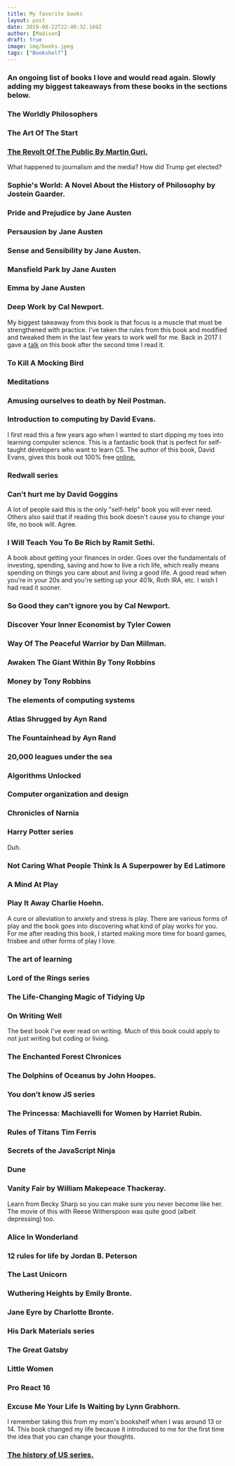 ```yaml
---
title: My favorite books
layout: post
date: 2019-08-22T22:40:32.169Z
author: [Madison]
draft: true
image: img/books.jpeg
tags: ["Bookshelf"]
---
```


### An ongoing list of books I love and would read again. Slowly adding my biggest takeaways from these books in the sections below.
### The Worldly Philosophers
### The Art Of The Start
### [The Revolt Of The Public By Martin Guri.](https://www.madisonkanna.com/posts/revolt-of-the-public/)
What happened to journalism and the media? How did Trump get elected?
### Sophie's World: A Novel About the History of Philosophy by Jostein Gaarder. 
### Pride and Prejudice by Jane Austen
### Persausion by Jane Austen
### Sense and Sensibility by Jane Austen.
### Mansfield Park by Jane Austen
### Emma by Jane Austen
### Deep Work by Cal Newport.
My biggest takeaway from this book is that focus is a muscle that must be strengthened with practice. I've taken the rules from this book and modified and tweaked them in the last few years to work well for me. Back in 2017 I gave a [talk](https://www.youtube.com/watch?v=ek5nxE2sC6U) on this book after the second time I read it.
### To Kill A Mocking Bird
### Meditations
### Amusing ourselves to death by Neil Postman.
### Introduction to computing by David Evans.
I first read this a few years ago when I wanted to start dipping my toes into learning computer science. This is a fantastic book that is perfect for self-taught developers who want to learn CS. The author of this book, David Evans, gives this book out 100% free [online.](https://computingbook.org/)
### Redwall series
### Can’t hurt me by David Goggins
A lot of people said this is the only "self-help" book you will ever need. Others also said that if reading this book doesn't cause you to change your life, no book will. Agree.
### I Will Teach You To Be Rich by Ramit Sethi. 
A book about getting your finances in order. Goes over the fundamentals of investing, spending, saving and how to live a rich life, which really means spending on things you care about and living a good life. A good read when you're in your 20s and you're setting up your 401k, Roth IRA, etc. I wish I had read it sooner.
### So Good they can’t ignore you by Cal Newport.
### Discover Your Inner Economist by Tyler Cowen
###  Way Of The Peaceful Warrior by Dan Millman.
###  Awaken The Giant Within By Tony Robbins
### Money by Tony Robbins
### The elements of computing systems
### Atlas Shrugged by Ayn Rand
### The Fountainhead by Ayn Rand
### 20,000 leagues under the sea
### Algorithms Unlocked
### Computer organization and design
### Chronicles of Narnia
### Harry Potter series
Duh.
### Not Caring What People Think Is A Superpower by Ed Latimore
### A Mind At Play 
### Play It Away Charlie Hoehn.
A cure or alleviation to anxiety and stress is play. There are various forms of play and the book goes into discovering what kind of play works for you. For me after reading this book, I started making more time for board games, frisbee and other forms of play I love. 
### The art of learning
### Lord of the Rings series
### The Life-Changing Magic of Tidying Up
### On Writing Well
The best book I've ever read on writing. Much of this book could apply to not just writing but coding or living. 
### The Enchanted Forest Chronices
### The Dolphins of Oceanus by John Hoopes.
### You don’t know JS series 
### The Princessa: Machiavelli for Women by  Harriet Rubin.
### Rules of Titans Tim Ferris
### Secrets of the JavaScript Ninja
### Dune
### Vanity Fair by William Makepeace Thackeray.
Learn from Becky Sharp so you can make sure you never become like her. The movie of this with Reese Witherspoon was quite good (albeit depressing) too.
### Alice In Wonderland
### 12 rules for life by Jordan B. Peterson
### The Last Unicorn
### Wuthering Heights by Emily Bronte.
### Jane Eyre by Charlotte Bronte.
### His Dark Materials series
### The Great Gatsby
### Little Women 
### Pro React 16
### Excuse Me Your Life Is Waiting by Lynn Grabhorn. 
I remember taking this from my mom's bookshelf when I was around 13 or 14. This book changed my life because it introduced to me for the first time the idea that you can change your thoughts.
###  [The history of US series.](https://www.amazon.com/History-US-Eleven-Set-Paperback/dp/0195327276)

